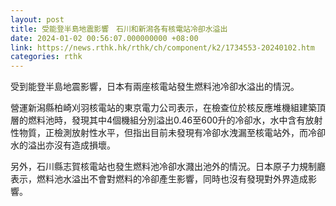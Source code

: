 ```yaml
---
layout: post
title: 受能登半島地震影響　石川和新潟各有核電站冷卻水溢出
date: 2024-01-02 00:56:07.000000000 +08:00
link: https://news.rthk.hk/rthk/ch/component/k2/1734553-20240102.htm
categories: rthk
---
```


受到能登半島地震影響，日本有兩座核電站發生燃料池冷卻水溢出的情況。

營運新潟縣柏崎刈羽核電站的東京電力公司表示，在檢查位於核反應堆機組建築頂層的燃料池時，發現其中4個機組分別溢出0.46至600升的冷卻水，水中含有放射性物質，正檢測放射性水平，但指出目前未發現有冷卻水洩漏至核電站外，而冷卻水的溢出亦沒有造成損壞。

另外，石川縣志賀核電站也發生燃料池冷卻水濺出池外的情況。日本原子力規制廳表示，燃料池水溢出不會對燃料的冷卻產生影響，同時也沒有發現對外界造成影響。
